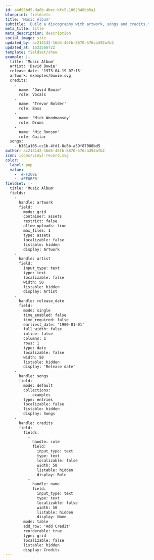 ```yaml
---
id: a4d95bd5-da8b-4bec-bfc5-1062840bb5a1
blueprint: fieldsets
title: 'Music Album'
subtitle: 'Build a discography with artwork, songs and credits.'
meta_title: title
meta_description: description
social_image: site
updated_by: ac214142-16d4-46fb-8870-576ca392afb2
updated_at: 1633566722
template: fieldset/show
example: |-
  title: 'Music Album'
  artist: 'David Bowie'
  release_date: '1973-04-19 07:15'
  artwork: examples/bowie.svg
  credits:
    -
      name: 'David Bowie'
      role: Vocals
    -
      name: 'Trevor Bolder'
      role: Bass
    -
      name: 'Mick Woodmansey'
      role: Drums
    -
      name: 'Mic Ronson'
      role: Guitar
  songs:
    - b381a105-cc1b-4fd1-8e5b-a59f87080bd5
author: ac214142-16d4-46fb-8870-576ca392afb2
icon: icons/vinyl-record.svg
color:
  label: pop
  value:
    - '#FF269E'
    - '#FF6BF0'
fieldset: |-
  title: 'Music Album'
  fields:
    -
      handle: artwork
      field:
        mode: grid
        container: assets
        restrict: false
        allow_uploads: true
        max_files: 1
        type: assets
        localizable: false
        listable: hidden
        display: Artwork
    -
      handle: artist
      field:
        input_type: text
        type: text
        localizable: false
        width: 50
        listable: hidden
        display: Artist
    -
      handle: release_date
      field:
        mode: single
        time_enabled: false
        time_required: false
        earliest_date: '1900-01-01'
        full_width: false
        inline: false
        columns: 1
        rows: 1
        type: date
        localizable: false
        width: 50
        listable: hidden
        display: 'Release date'
    -
      handle: songs
      field:
        mode: default
        collections:
          - examples
        type: entries
        localizable: false
        listable: hidden
        display: Songs
    -
      handle: credits
      field:
        fields:
          -
            handle: role
            field:
              input_type: text
              type: text
              localizable: false
              width: 50
              listable: hidden
              display: Role
          -
            handle: name
            field:
              input_type: text
              type: text
              localizable: false
              width: 50
              listable: hidden
              display: Name
        mode: table
        add_row: 'Add Credit'
        reorderable: true
        type: grid
        localizable: false
        listable: hidden
        display: Credits
---
```

